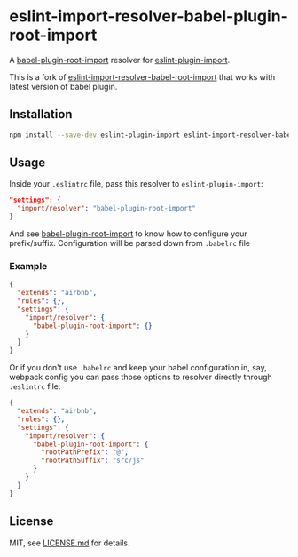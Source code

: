 # eslint-import-resolver-babel-plugin-root-import

A [babel-plugin-root-import] resolver for [eslint-plugin-import].

This is a fork of [eslint-import-resolver-babel-root-import] that works with 
latest version of babel plugin.

## Installation

```sh
npm install --save-dev eslint-plugin-import eslint-import-resolver-babel-plugin-root-import
```

## Usage

Inside your `.eslintrc` file, pass this resolver to `eslint-plugin-import`:

```json
"settings": {
  "import/resolver": "babel-plugin-root-import"
}
```

And see [babel-plugin-root-import] to know how to configure your prefix/suffix. 
Configuration will be parsed down from `.babelrc` file

### Example

```json
{
  "extends": "airbnb",
  "rules": {},
  "settings": {
    "import/resolver": {
      "babel-plugin-root-import": {}
    }
  }
}
```

Or if you don't use `.babelrc` and keep your babel configuration in, say, webpack
config you can pass those options to resolver directly through `.eslintrc` file:

```json
{
  "extends": "airbnb",
  "rules": {},
  "settings": {
    "import/resolver": {
      "babel-plugin-root-import": {
        "rootPathPrefix": "@",
        "rootPathSuffix": "src/js"
      }
    }
  }
}
```

## License

MIT, see [LICENSE.md](/LICENSE.md) for details.


[babel-plugin-root-import]: https://github.com/entwicklerstube/babel-plugin-root-import
[eslint-plugin-import]: https://github.com/benmosher/eslint-plugin-import
[eslint-import-resolver-babel-root-import]: https://github.com/olalonde/eslint-import-resolver-babel-root-import
